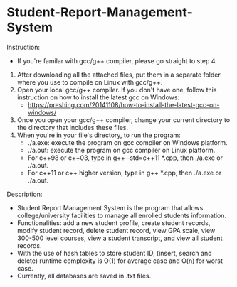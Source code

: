 # Student-Report-Management-System

Instruction:
  * If you're familar with gcc/g++ compiler, please go straight to step 4.
  1. After downloading all the attached files, put them in a separate folder where you use to compile on Linux with gcc/g++.
  2. Open your local gcc/g++ compiler. If you don't have one, follow this instruction on how to install the latest gcc on Windows:
     + https://preshing.com/20141108/how-to-install-the-latest-gcc-on-windows/
  3. Once you open your gcc/g++ compiler, change your current directory to the directory that includes these files.
  4. When you're in your file's directory, to run the program:
     * ./a.exe: execute the program on gcc compiler on Windows platform.
     * ./a.out: execute the program on gcc compiler on Linux platform.
     + For c++98 or c++03, type in g++ -std=c++11 *.cpp, then ./a.exe or ./a.out.
     + For c++11 or c++ higher version, type in g++ *.cpp, then ./a.exe or ./a.out.
    
Description: 
  + Student Report Management System is the program that allows college/university facilities to manage all enrolled students information. 
  + Functionalities: add a new student profile, create student records, modify student record, delete student record, view GPA scale, view 300-500 level courses, view a student transcript, and view all student records.
  + With the use of hash tables to store student ID, (insert, search and delete) runtime complexity is O(1) for average case and O(n) for worst case.
  + Currently, all databases are saved in .txt files.

